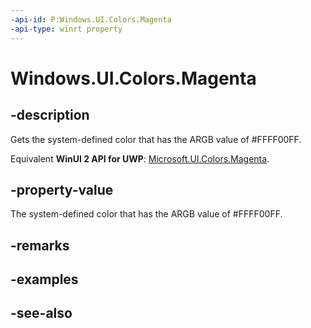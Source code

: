 ```yaml
---
-api-id: P:Windows.UI.Colors.Magenta
-api-type: winrt property
---
```


<!-- Property syntax
public Windows.UI.Color Magenta { get; }
-->

# Windows.UI.Colors.Magenta

## -description

Gets the system-defined color that has the ARGB value of #FFFF00FF.

Equivalent **WinUI 2 API for UWP**: [Microsoft.UI.Colors.Magenta](/windows/winui/api/microsoft.ui.colors.magenta).

## -property-value

The system-defined color that has the ARGB value of #FFFF00FF.

## -remarks

## -examples

## -see-also
